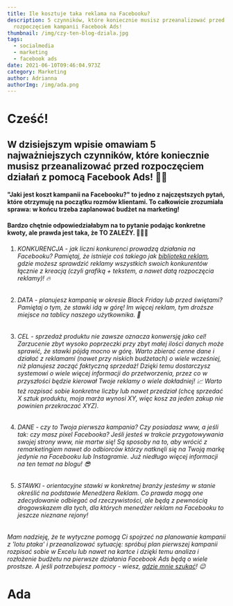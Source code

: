 ```yaml
---
title: Ile kosztuje taka reklama na Facebooku?
description: 5 czynników, które koniecznie musisz przeanalizować przed
  rozpoczęciem kampanii Facebook Ads!
thumbnail: /img/czy-ten-blog-dziala.jpg
tags:
  - socialmedia
  - marketing
  - facebook ads
date: 2021-06-10T09:46:04.973Z
category: Marketing
author: Adrianna
authorImg: /img/ada.png
---
```

# **Cześć!**

## W dzisiejszym wpisie omawiam 5 najważniejszych czynników, które koniecznie musisz przeanalizować przed rozpoczęciem działań z pomocą Facebook Ads! ✌🏻

#### "Jaki jest koszt kampanii na Facebooku?" to jedno z najczęstszych pytań, które otrzymuję na początku rozmów klientami. To całkowicie zrozumiała sprawa: w końcu trzeba zaplanować budżet na marketing!

#### Bardzo chętnie odpowiedziałabym na to pytanie podając konkretne kwoty, ale prawda jest taka, że TO ZALEŻY. 🤷🏼‍♀

1. ###### KONKURENCJA - jak liczni konkurenci prowadzą działania na Facebooku? Pamiętaj, że istnieje coś takiego jak [biblioteka reklam](https://www.facebook.com/ads/library/?active_status=all&ad_type=all&country=PL&sort_data[direction]=desc&sort_data[mode]=relevancy_monthly_grouped&media_type=all), gdzie możesz sprawdzić reklamy wszystkich swoich konkurentów łącznie z kreacją (czyli grafiką + tekstem, a nawet datą rozpoczęcia reklamy)! 🔥
2. ###### DATA - planujesz kampanię w okresie Black Friday lub przed świętami? Pamiętaj o tym, że stawki idą w górę! Im więcej reklam, tym droższe miejsce na tablicy naszego użytkownika. 💸
3. ###### CEL - sprzedaż produktu nie zawsze oznacza konwersję jako cel! Zarzucenie zbyt wysoko poprzeczki przy zbyt małej ilości danych może sprawić, że stawki pójdą mocno w górę. Warto zbierać cenne dane i działać z reklamami (nawet przy niskich budżetach) o wiele wcześniej, niż planujesz zacząć faktyczną sprzedaż! Dzięki temu dostarczysz systemowi o wiele więcej informacji do przetworzenia, przez co w przyszłości będzie kierował Twoje reklamy o wiele dokładniej! 📈 Warto też rozpisać sobie konkretne liczby lub nawet przedział (chcę sprzedać X sztuk produktu, moja marża wynosi XY, więc kosz za jeden zakup nie powinien przekraczać XYZ).
4. ###### DANE - czy to Twoja pierwsza kampania? Czy posiadasz www, a jeśli tak: czy masz pixel Facebooka? Jeśli jesteś w trakcie przygotowywania swojej strony www, nie martw się! Są sposoby na to, aby wrócić z remarketingiem nawet do odbiorców którzy natknęli się na Twoją markę jedynie na Facebooku lub Instagramie. Już niedługo więcej informacji na ten temat na blogu! 😎
5. ###### STAWKI - orientacyjne stawki w konkretnej branży jesteśmy w stanie określić na podstawie Menedżera Reklam. Co prawda mogą one zdecydowanie odbiegać od rzeczywistości, ale będą z pewnością drogowskazem dla tych, dla których menedżer reklam na Facebooku to jeszcze nieznane rejony!

###### Mam nadzieję, że te wytyczne pomogą Ci spojrzeć na planowanie kampanii z 'lotu ptaka' i przeanalizować sytuację: spróbuj plan pierwszej kampanii rozpisać sobie w Excelu lub nawet na kartce i dzięki temu analiza i rozłożenie budżetu na pierwsze działania Facebook Ads będą o wiele prostsze. A jeśli potrzebujesz pomocy - wiesz, [gdzie mnie szukać](https://adrianna.com.pl/contact)! 😉

# Ada